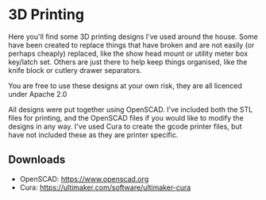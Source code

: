 # 3D Printing

Here you'll find some 3D printing designs I've used around the house.
Some have been created to replace things that have broken and are not easily (or perhaps cheaply) replaced, like the show head mount or utility meter box key/latch set.
Others are just there to help keep things organised, like the knife block or cutlery drawer separators.

You are free to use these designs at your own risk, they are all licenced under Apache 2.0

All designs were put together using OpenSCAD. 
I've included both the STL files for printing, and the OpenSCAD files if you would like to modify the designs in any way.
I've used Cura to create the gcode printer files, but have not included these as they are printer specific.

## Downloads
- OpenSCAD: https://www.openscad.org
- Cura: https://ultimaker.com/software/ultimaker-cura
